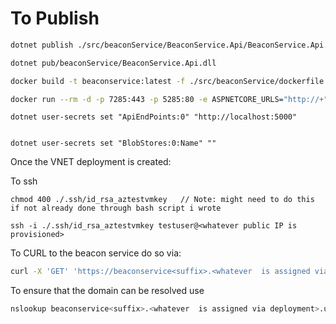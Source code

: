 # To Publish

```bash
dotnet publish ./src/beaconService/BeaconService.Api/BeaconService.Api.csproj -c Debug -o ./pub/beaconService/

dotnet pub/beaconService/BeaconService.Api.dll
```


```bash
docker build -t beaconservice:latest -f ./src/beaconService/dockerfile .

docker run --rm -d -p 7285:443 -p 5285:80 -e ASPNETCORE_URLS="http://+" beaconservice:latest -n mybeaconservice
```

```dotnetcli
dotnet user-secrets set "ApiEndPoints:0" "http://localhost:5000"


dotnet user-secrets set "BlobStores:0:Name" ""
```


Once the VNET deployment is created:

To ssh
```
chmod 400 ./.ssh/id_rsa_aztestvmkey   // Note: might need to do this if not already done through bash script i wrote

ssh -i ./.ssh/id_rsa_aztestvmkey testuser@<whatever public IP is provisioned>
```



To CURL to the beacon service do so via:
```bash
curl -X 'GET' 'https://beaconservice<suffix>.<whatever  is assigned via deployment>.uksouth.azurecontainerapps.io/configuration' -H 'accept: */*'
```

To ensure that the domain can be resolved use
```bash
nslookup beaconservice<suffix>.<whatever  is assigned via deployment>.uksouth.azurecontainerapps.io
```



